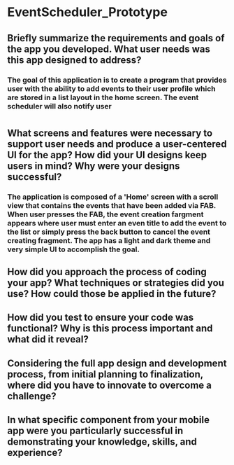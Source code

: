 # EventScheduler_Prototype
## Briefly summarize the requirements and goals of the app you developed. What user needs was this app designed to address?
### The goal of this application is to create a program that provides user with the ability to add events to their user profile which are stored in a list layout in the home screen. The event scheduler will also notify user
#
#
#
## What screens and features were necessary to support user needs and produce a user-centered UI for the app? How did your UI designs keep users in mind? Why were your designs successful?
### The application is composed of a 'Home' screen with a scroll view that contains the events that have been added via FAB. When user presses the FAB, the event creation fargment appears where user must enter an even title to add the event to the list or simply press the back button to cancel the event creating fragment. The app has a light and dark theme and very simple UI to accomplish the goal. 
## How did you approach the process of coding your app? What techniques or strategies did you use? How could those be applied in the future?
## How did you test to ensure your code was functional? Why is this process important and what did it reveal?
## Considering the full app design and development process, from initial planning to finalization, where did you have to innovate to overcome a challenge?
## In what specific component from your mobile app were you particularly successful in demonstrating your knowledge, skills, and experience?
